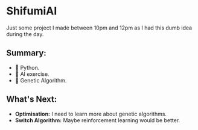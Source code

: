 # ShifumiAI

Just some project I made between 10pm and 12pm as I had this dumb idea during the day.

## Summary:

- 🐍 Python.
- 🧠 AI exercise.
- 🧬 Genetic Algorithm.

## What's Next:

- **Optimisation:** I need to learn more about genetic algorithms.
- **Switch Algorithm:** Maybe reinforcement learning would be better.